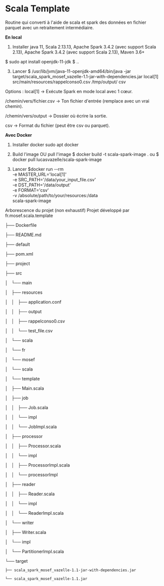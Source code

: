 # Scala Template
Routine qui converti à l'aide de scala et  spark des données en fichier parquet avec un retraitement intermédiaire.

**En local**

1. Installer java 11, Scala	2.13.13,  Apache Spark	3.4.2 (avec support Scala 2.13), Apache Spark	3.4.2 (avec support Scala 2.13), 
Maven	3.6+

$ sudo apt install openjdk-11-jdk
$ ..

3. Lancer
$ /usr/lib/jvm/java-11-openjdk-amd64/bin/java -jar target/scala_spark_mosef_vazelle-1.1-jar-with-dependencies.jar local[1] src/main/resources/rappelconso0.csv /tmp/output/ csv

Options : 
local[1] → Exécute Spark en mode local avec 1 cœur.

/chemin/vers/fichier.csv → Ton fichier d'entrée (remplace avec un vrai chemin).

/chemin/vers/output → Dossier où écrire la sortie.

csv → Format du fichier (peut être csv ou parquet).

**Avec Docker**
1. Installer docker
sudo apt docker

2. Build l'image OU pull l'image
$ docker build -t scala-spark-image .
ou 
$ docker pull lucasvazelle/scala-spark-image

3. Lancer 
$docker run --rm \
  -e MASTER_URL='local[1]' \
  -e SRC_PATH='/data/your_input_file.csv' \
  -e DST_PATH='/data/output' \
  -e FORMAT='csv' \
  -v /absolute/path/to/your/resources:/data \
  scala-spark-image




Arborescence du projet (non exhaustif)
Projet développé par fr.mosef.scala.template

├── Dockerfile

├── README.md

├── default

├── pom.xml

├── project

├── src

│   └── main

│       ├── resources

│       │   ├── application.conf

│       │   ├── output

│       │   ├── rappelconso0.csv

│       │   └── test_file.csv

│       └── scala 

│           └── fr

│               └── mosef

│                   └── scala

│                       └── template

│                           ├── Main.scala

│                           ├── job

│                           │   ├── Job.scala

│                           │   └── impl

│                           │       └── JobImpl.scala

│                           ├── processor

│                           │   ├── Processor.scala

│                           │   └── impl

│                           │       ├── ProcessorImpl.scala

│                           │       └── processorImpl

│                           ├── reader

│                           │   ├── Reader.scala

│                           │   └── impl

│                           │       └── ReaderImpl.scala

│                           └── writer

│                               ├── Writer.scala

│                               └── impl

│                                   └── PartitionerImpl.scala

└── target  

    ├── scala_spark_mosef_vazelle-1.1-jar-with-dependencies.jar
    
    └── scala_spark_mosef_vazelle-1.1.jar










